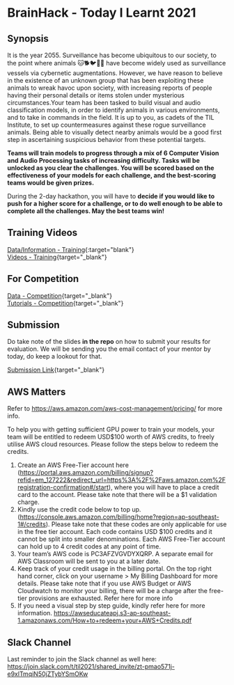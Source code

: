 # BrainHack - Today I Learnt 2021

## Synopsis
It is the year 2055. Surveillance has become ubiquitous to our society, to the point where animals :cat::dog2::bird::chicken::snake: have become widely used as surveillance vessels via cybernetic augmentations. However, we have reason to believe in the existence of an unknown group that has been exploiting these animals to wreak havoc upon society, with increasing reports of people having their personal details or items stolen under mysterious circumstances.Your team has been tasked to build visual and audio classification models, in order to identify animals in various environments, and to take in commands in the field. It is up to you, as cadets of the TIL Institute, to set up countermeasures against these rogue surveillance animals. Being able to visually detect nearby animals would be a good first step in ascertaining suspicious behavior from these potential targets.   

**Teams will train models to progress through a mix of 6 Computer Vision and Audio Processing tasks of increasing difficulty. Tasks will be unlocked as you clear the challenges. You will be scored based on the effectiveness of your models for each challenge, and the best-scoring teams would be given prizes.**  

During the 2-day hackathon, you will have to **decide if you would like to push for a higher score for a challenge, or to do well enough to be able to complete all the challenges. May the best teams win!**    

## Training Videos
[Data/Information - Training](https://drive.google.com/drive/folders/1imp5UOfDiMEdNloZGJj_Yi4Kq_cgi5wk?usp=sharing){:target="blank"}  
[Videos - Training](https://www.youtube.com/playlist?list=PLTXKqfMiQUrp03eW1Xj6NI9ABK-BxrB4k){target="_blank"}  

## For Competition
[Data - Competition](https://drive.google.com/drive/folders/10gFXOzyzGptrM58OORUaRcowzln2eFet?usp=sharing){target="_blank"}    
[Tutorials - Competition](https://www.youtube.com/playlist?list=PLTXKqfMiQUrqWRPXpGu28iV0Jpl5VXE4U){target="_blank"}   

## Submission
Do take note of the slides **in the repo** on how to submit your results for evaluation. We will be sending you the email contact of your mentor by today, do keep a lookout for that.   
  
[Submission Link](https://drive.google.com/drive/folders/18MpTXLaOQk2eq9qWtkgmIauVYQX7_mpc?usp=sharing){target="_blank"}   

## AWS Matters
Refer to https://aws.amazon.com/aws-cost-management/pricing/ for more info.   

To help you with getting sufficient GPU power to train your models, your team will be entitled to redeem USD$100 worth of AWS credits, to freely utilise AWS cloud resources. Please follow the steps below to redeem the credits.  
1. Create an AWS Free-Tier account here (https://portal.aws.amazon.com/billing/signup?refid=em_127222&redirect_url=https%3A%2F%2Faws.amazon.com%2Fregistration-confirmation#/start), where you will have to place a credit card to the account. Please take note that there will be a $1 validation charge.  
2. Kindly use the credit code below to top up. (https://console.aws.amazon.com/billing/home?region=ap-southeast-1#/credits). Please take note that these codes are only applicable for use in the free tier account. Each code contains USD $100 credits and it cannot be split into smaller denominations. Each AWS Free-Tier account can hold up to 4 credit codes at any point of time.   
3. Your team’s AWS code is PC3AFZVGVDYXQRP. A separate email for AWS Classroom will be sent to you at a later date.   
4. Keep track of your credit usage in the billing portal. On the top right hand corner, click on your username > My Billing Dashboard for more details. Please take note that if you use AWS Budget or AWS Cloudwatch to monitor your billing, there will be a charge after the free-tier provisions are exhausted. Refer here for more info  
5. If you need a visual step by step guide, kindly refer here for more information. https://awseducateapj.s3-ap-southeast-1.amazonaws.com/How+to+redeem+your+AWS+Credits.pdf

## Slack Channel
Last reminder to join the Slack channel as well here: https://join.slack.com/t/til2021/shared_invite/zt-pmao571j-e9xlTmqiN50jZTybYSmOKw  
